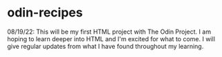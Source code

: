 # odin-recipes

08/19/22: This will be my first HTML project with The Odin Project. I am hoping to learn 
deeper into HTML and I'm excited for what to come. I will give regular updates from what I 
have found throughout my learning.
